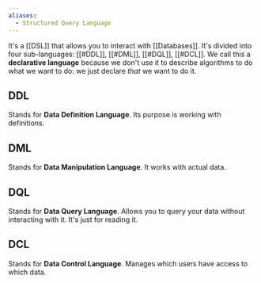 ```yaml
---
aliases:
  - Structured Query Language
---
```

It's a [[DSL]] that allows you to interact with [[Databases]].
It's divided into four sub-languages: [[#DDL]], [[#DML]], [[#DQL]], [[#DCL]].
We call this a **declarative language** because we don't use it to describe algorithms to do what we want to do: we just declare _that_ we want to do it.

## DDL

Stands for **Data Definition Language**. Its purpose is working with definitions.

## DML

Stands for **Data Manipulation Language**. It works with actual data.

## DQL

Stands for **Data Query Language**. Allows you to query your data without interacting with it. It's just for reading it.

## DCL

Stands for **Data Control Language**. Manages which users have access to which data.
